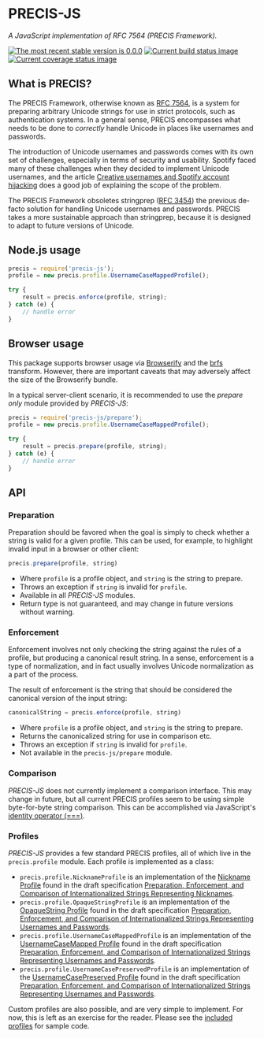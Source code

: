 # PRECIS-JS

*A JavaScript implementation of RFC 7564 (PRECIS Framework).*

[![The most recent stable version is 0.0.0][version-image]][Semantic versioning]
[![Current build status image][build-image]][Current build status]
[![Current coverage status image][coverage-image]][Current coverage status]

[build-image]: http://img.shields.io/travis/ezzatron/precis-js/develop.svg?style=flat-square "Current build status for the develop branch"
[coverage-image]: https://img.shields.io/codecov/c/github/ezzatron/precis-js/develop.svg?style=flat "Current test coverage"
[Current build status]: https://travis-ci.org/ezzatron/precis-js
[Current coverage status]: https://coveralls.io/r/ezzatron/precis-js
[Semantic versioning]: http://semver.org/
[version-image]: http://img.shields.io/:semver-0.0.0-red.svg?style=flat-square "This project uses semantic versioning"

<!--
## Installation

Available as [NPM] package [precis-js]:

```
npm install --save precis-js
```

[NPM]: http://npmjs.org/
[precis-js]: https://www.npmjs.com/package/precis-js
-->

## What is PRECIS?

The PRECIS Framework, otherwise known as [RFC 7564], is a system for preparing
arbitrary Unicode strings for use in strict protocols, such as authentication
systems. In a general sense, PRECIS encompasses what needs to be done to
*correctly* handle Unicode in places like usernames and passwords.

The introduction of Unicode usernames and passwords comes with its own set of
challenges, especially in terms of security and usability. Spotify faced many of
these challenges when they decided to implement Unicode usernames, and the
article [Creative usernames and Spotify account hijacking] does a good job of
explaining the scope of the problem.

The PRECIS Framework obsoletes stringprep ([RFC 3454]) the previous de-facto
solution for handling Unicode usernames and passwords. PRECIS takes a more
sustainable approach than stringprep, because it is designed to adapt to future
versions of Unicode.

[Creative usernames and Spotify account hijacking]: https://labs.spotify.com/2013/06/18/creative-usernames/
[RFC 3454]: https://tools.ietf.org/html/rfc3454
[RFC 7564]: https://tools.ietf.org/html/rfc7564

## Node.js usage

```js
precis = require('precis-js');
profile = new precis.profile.UsernameCaseMappedProfile();

try {
    result = precis.enforce(profile, string);
} catch (e) {
    // handle error
}
```

## Browser usage

This package supports browser usage via [Browserify] and the [brfs] transform.
However, there are important caveats that may adversely affect the size of the
Browserify bundle.

In a typical server-client scenario, it is recommended to use the *prepare only*
module provided by *PRECIS-JS*:

```js
precis = require('precis-js/prepare');
profile = new precis.profile.UsernameCaseMappedProfile();

try {
    result = precis.prepare(profile, string);
} catch (e) {
    // handle error
}
```

[brfs]: https://github.com/substack/brfs
[Browserify]: http://browserify.org/
[String.prototype.normalize]: https://developer.mozilla.org/en-US/docs/Web/JavaScript/Reference/Global_Objects/String/normalize
[unorm]: https://github.com/walling/unorm

## API

### Preparation

Preparation should be favored when the goal is simply to check whether a string
is valid for a given profile. This can be used, for example, to highlight
invalid input in a browser or other client:

```js
precis.prepare(profile, string)
```

- Where `profile` is a profile object, and `string` is the string to prepare.
- Throws an exception if `string` is invalid for `profile`.
- Available in all *PRECIS-JS* modules.
- Return type is not guaranteed, and may change in future versions without
  warning.

### Enforcement

Enforcement involves not only checking the string against the rules of a
profile, but producing a canonical result string. In a sense, enforcement is a
type of normalization, and in fact usually involves Unicode normalization as a
part of the process.

The result of enforcement is the string that should be considered the canonical
version of the input string:

```js
canonicalString = precis.enforce(profile, string)
```

- Where `profile` is a profile object, and `string` is the string to prepare.
- Returns the canonicalized string for use in comparison etc.
- Throws an exception if `string` is invalid for `profile`.
- Not available in the `precis-js/prepare` module.

### Comparison

*PRECIS-JS* does not currently implement a comparison interface. This may change
in future, but all current PRECIS profiles seem to be using simple byte-for-byte
string comparison. This can be accomplished via JavaScript's
[identity operator (===)].

[identity operator (===)]: https://developer.mozilla.org/en-US/docs/Web/JavaScript/Reference/Operators/Comparison_Operators#Identity_strict_equality_()

### Profiles

*PRECIS-JS* provides a few standard PRECIS profiles, all of which live in the
`precis.profile` module. Each profile is implemented as a class:

- `precis.profile.NicknameProfile` is an implementation of the [Nickname
  Profile] found in the draft specification [Preparation, Enforcement, and
  Comparison of Internationalized Strings Representing Nicknames].
- `precis.profile.OpaqueStringProfile` is an implementation of the [OpaqueString
  Profile] found in the draft specification [Preparation, Enforcement, and
  Comparison of Internationalized Strings Representing Usernames and Passwords].
- `precis.profile.UsernameCaseMappedProfile` is an implementation of the
  [UsernameCaseMapped Profile] found in the draft specification [Preparation,
  Enforcement, and Comparison of Internationalized Strings Representing
  Usernames and Passwords].
- `precis.profile.UsernameCasePreservedProfile` is an implementation of the
  [UsernameCasePreserved Profile] found in the draft specification [Preparation,
  Enforcement, and Comparison of Internationalized Strings Representing
  Usernames and Passwords].

Custom profiles are also possible, and are very simple to implement. For now,
this is left as an exercise for the reader. Please see the [included profiles]
for sample code.

[included profiles]: src/profile
[Nickname Profile]: https://tools.ietf.org/html/draft-ietf-precis-nickname-17#section-2
[OpaqueString Profile]: https://tools.ietf.org/html/draft-ietf-precis-saslprepbis-18#section-4.2
[Preparation, Enforcement, and Comparison of Internationalized Strings Representing Nicknames]: https://tools.ietf.org/html/draft-ietf-precis-nickname-17
[Preparation, Enforcement, and Comparison of Internationalized Strings Representing Usernames and Passwords]: https://tools.ietf.org/html/draft-ietf-precis-saslprepbis-18
[UsernameCaseMapped Profile]: https://tools.ietf.org/html/draft-ietf-precis-saslprepbis-18#section-3.2
[UsernameCasePreserved Profile]: https://tools.ietf.org/html/draft-ietf-precis-saslprepbis-18#section-3.3

